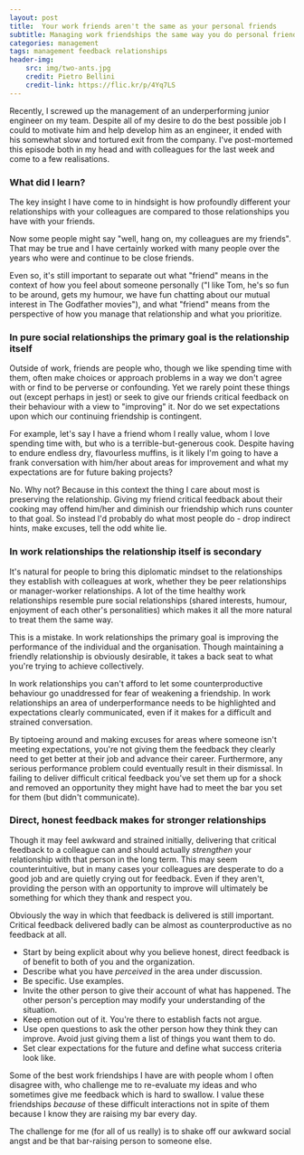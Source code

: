 ```yaml
---
layout: post
title:  Your work friends aren't the same as your personal friends
subtitle: Managing work friendships the same way you do personal friendships is a common and preventable misstep
categories: management
tags: management feedback relationships
header-img:
    src: img/two-ants.jpg
    credit: Pietro Bellini
    credit-link: https://flic.kr/p/4Yq7LS
---
```


Recently, I screwed up the management of an underperforming junior engineer on my team. Despite all of my desire to do the best possible job I could to motivate him and help develop him as an engineer, it ended with his somewhat slow and tortured exit from the company. I've post-mortemed this episode both in my head and with colleagues for the last week and come to a few realisations.

### What did I learn?

The key insight I have come to in hindsight is how profoundly different your relationships with your colleagues are compared to those relationships you have with your friends.

Now some people might say "well, hang on, my colleagues are my friends". That may be true and I have certainly worked with many people over the years who were and continue to be close friends.

Even so, it's still important to separate out what "friend" means in the context of how you feel about someone personally ("I like Tom, he's so fun to be around, gets my humour, we have fun chatting about our mutual interest in The Godfather movies"), and what "friend" means from the perspective of how you manage that relationship and what you prioritize.

### In pure social relationships the primary goal is the relationship itself

Outside of work, friends are people who, though we like spending time with them, often make choices or approach problems in a way we don't agree with or find to be perverse or confounding. Yet we rarely point these things out (except perhaps in jest) or seek to give our friends critical feedback on their behaviour with a view to "improving" it. Nor do we set expectations upon which our continuing friendship is contingent.

For example, let's say I have a friend whom I really value, whom I love spending time with, but who is a terrible-but-generous cook. Despite having to endure endless dry, flavourless muffins, is it likely I'm going to have a frank conversation with him/her about areas for improvement and what my expectations are for future baking projects?

No. Why not? Because in this context the thing I care about most is preserving the relationship. Giving my friend critical feedback about their cooking may offend him/her and diminish our friendship which runs counter to that goal. So instead I'd probably do what most people do - drop indirect hints, make excuses, tell the odd white lie.

### In work relationships the relationship itself is secondary

It's natural for people to bring this diplomatic mindset to the relationships they establish with colleagues at work, whether they be peer relationships or manager-worker relationships. A lot of the time healthy work relationships resemble pure social relationships (shared interests, humour, enjoyment of each other's personalities) which makes it all the more natural to treat them the same way.

This is a mistake. In work relationships the primary goal is improving the performance of the individual and the organisation. Though maintaining a friendly relationship is obviously desirable, it takes a back seat to what you're trying to achieve collectively.

In work relationships you can't afford to let some counterproductive behaviour go unaddressed for fear of weakening a friendship. In work relationships an area of underperformance needs to be highlighted and expectations clearly communicated, even if it makes for a difficult and strained conversation.

By tiptoeing around and making excuses for areas where someone isn't meeting expectations, you're not giving them the feedback they clearly need to get better at their job and advance their career. Furthermore, any serious performance problem could eventually result in their dismissal. In failing to deliver difficult critical feedback you've set them up for a shock and removed an opportunity they might have had to meet the bar you set for them (but didn't communicate).

### Direct, honest feedback makes for stronger relationships

Though it may feel awkward and strained initially, delivering that critical feedback to a colleague can and should actually _strengthen_ your relationship with that person in the long term. This may seem counterintuitive, but in many cases your colleagues are desperate to do a good job and are quietly crying out for feedback. Even if they aren't, providing the person with an opportunity to improve will ultimately be something for which they thank and respect you.

Obviously the way in which that feedback is delivered is still important. Critical feedback delivered badly can be almost as counterproductive as no feedback at all.

 - Start by being explicit about why you believe honest, direct feedback is of benefit to both of you and the organization.
 - Describe what you have _perceived_ in the area under discussion.
 - Be specific. Use examples.
 - Invite the other person to give their account of what has happened. The other person's perception may modify your understanding of the situation.
 - Keep emotion out of it. You're there to establish facts not argue.
 - Use open questions to ask the other person how they think they can improve. Avoid just giving them a list of things you want them to do.
 - Set clear expectations for the future and define what success criteria look like.

Some of the best work friendships I have are with people whom I often disagree with, who challenge me to re-evaluate my ideas and who sometimes give me feedback which is hard to swallow. I value these friendships _because_ of these difficult interactions not in spite of them because I know they are raising my bar every day.

The challenge for me (for all of us really) is to shake off our awkward social angst and be that bar-raising person to someone else.
